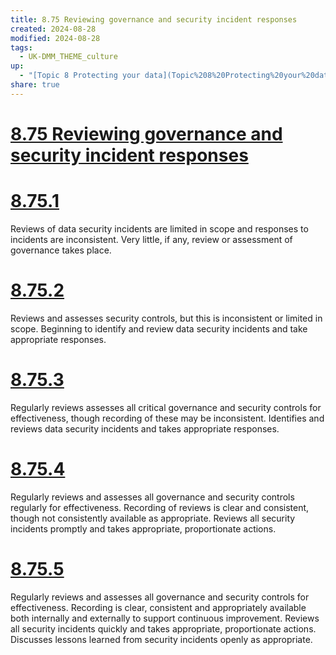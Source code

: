 ```yaml
---
title: 8.75 Reviewing governance and security incident responses
created: 2024-08-28
modified: 2024-08-28
tags:
  - UK-DMM_THEME_culture
up:
  - "[Topic 8 Protecting your data](Topic%208%20Protecting%20your%20data.md)"
share: true
---
```

# [8.75 Reviewing governance and security incident responses](8.75%20Reviewing%20governance%20and%20security%20incident%20responses.md)
# [8.75.1](8.75.1.md)

Reviews of data security incidents are limited in scope and responses to incidents are inconsistent. Very little, if any, review or assessment of governance takes place.

# [8.75.2](8.75.2.md)

Reviews and assesses security controls, but this is inconsistent or limited in scope. Beginning to identify and review data security incidents and take appropriate responses.

# [8.75.3](8.75.3.md)

Regularly reviews assesses all critical governance and security controls for effectiveness, though recording of these may be inconsistent. Identifies and reviews data security incidents and takes appropriate responses.

# [8.75.4](8.75.4.md)

Regularly reviews and assesses all governance and security controls regularly for effectiveness. Recording of reviews is clear and consistent, though not consistently available as appropriate. Reviews all security incidents promptly and takes appropriate, proportionate actions.

# [8.75.5](8.75.5.md)

Regularly reviews and assesses all governance and security controls for effectiveness. Recording is clear, consistent and appropriately available both internally and externally to support continuous improvement. Reviews all security incidents quickly and takes appropriate, proportionate actions. Discusses lessons learned from security incidents openly as appropriate.
